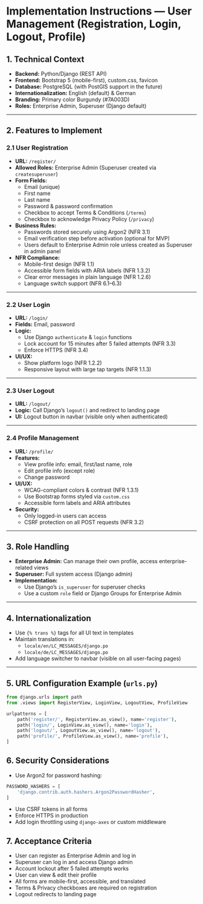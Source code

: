 # Implementation Instructions — User Management (Registration, Login, Logout, Profile)

## 1. Technical Context
- **Backend:** Python/Django (REST API)
- **Frontend:** Bootstrap 5 (mobile-first), custom.css, favicon
- **Database:** PostgreSQL (with PostGIS support in the future)
- **Internationalization:** English (default) & German
- **Branding:** Primary color Burgundy (#7A003D)
- **Roles:** Enterprise Admin, Superuser (Django default)

---

## 2. Features to Implement

### 2.1 User Registration
- **URL:** `/register/`
- **Allowed Roles:** Enterprise Admin (Superuser created via `createsuperuser`)
- **Form Fields:**
  - Email (unique)
  - First name
  - Last name
  - Password & password confirmation
  - Checkbox to accept Terms & Conditions (`/terms`)
  - Checkbox to acknowledge Privacy Policy (`/privacy`)
- **Business Rules:**
  - Passwords stored securely using Argon2 (NFR 3.1)
  - Email verification step before activation (optional for MVP)
  - Users default to Enterprise Admin role unless created as Superuser in admin panel
- **NFR Compliance:**
  - Mobile-first design (NFR 1.1)
  - Accessible form fields with ARIA labels (NFR 1.3.2)
  - Clear error messages in plain language (NFR 1.2.6)
  - Language switch support (NFR 6.1–6.3)

---

### 2.2 User Login
- **URL:** `/login/`
- **Fields:** Email, password
- **Logic:**
  - Use Django `authenticate` & `login` functions
  - Lock account for 15 minutes after 5 failed attempts (NFR 3.3)
  - Enforce HTTPS (NFR 3.4)
- **UI/UX:**
  - Show platform logo (NFR 1.2.2)
  - Responsive layout with large tap targets (NFR 1.1.3)

---

### 2.3 User Logout
- **URL:** `/logout/`
- **Logic:** Call Django’s `logout()` and redirect to landing page
- **UI:** Logout button in navbar (visible only when authenticated)

---

### 2.4 Profile Management
- **URL:** `/profile/`
- **Features:**
  - View profile info: email, first/last name, role
  - Edit profile info (except role)
  - Change password
- **UI/UX:**
  - WCAG-compliant colors & contrast (NFR 1.3.1)
  - Use Bootstrap forms styled via `custom.css`
  - Accessible form labels and ARIA attributes
- **Security:**
  - Only logged-in users can access
  - CSRF protection on all POST requests (NFR 3.2)

---

## 3. Role Handling
- **Enterprise Admin:** Can manage their own profile, access enterprise-related views
- **Superuser:** Full system access (Django admin)
- **Implementation:**
  - Use Django’s `is_superuser` for superuser checks
  - Use a custom `role` field or Django Groups for Enterprise Admin

---

## 4. Internationalization
- Use `{% trans %}` tags for all UI text in templates
- Maintain translations in:
  - `locale/en/LC_MESSAGES/django.po`
  - `locale/de/LC_MESSAGES/django.po`
- Add language switcher to navbar (visible on all user-facing pages)

---

## 5. URL Configuration Example (`urls.py`)
```python
from django.urls import path
from .views import RegisterView, LoginView, LogoutView, ProfileView

urlpatterns = [
    path('register/', RegisterView.as_view(), name='register'),
    path('login/', LoginView.as_view(), name='login'),
    path('logout/', LogoutView.as_view(), name='logout'),
    path('profile/', ProfileView.as_view(), name='profile'),
]
```

## 6. Security Considerations

* Use Argon2 for password hashing:
```python
PASSWORD_HASHERS = [
    'django.contrib.auth.hashers.Argon2PasswordHasher',
]
```
* Use CSRF tokens in all forms
* Enforce HTTPS in production
* Add login throttling using `django-axes` or custom middleware

## 7. Acceptance Criteria

* User can register as Enterprise Admin and log in
* Superuser can log in and access Django admin
* Account lockout after 5 failed attempts works
* User can view & edit their profile
* All forms are mobile-first, accessible, and translated
* Terms & Privacy checkboxes are required on registration
* Logout redirects to landing page